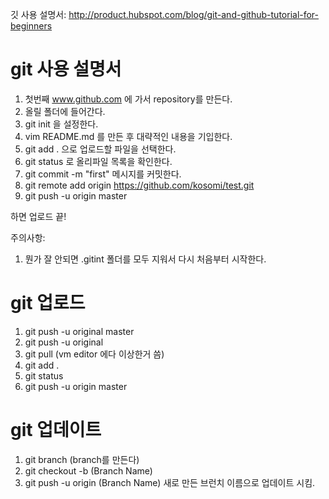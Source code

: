 깃 사용 설명서: http://product.hubspot.com/blog/git-and-github-tutorial-for-beginners

# git 사용 설명서 #

1. 첫번째 www.github.com 에 가서 repository를 만든다.
2. 올릴 폴더에 들어간다.
3. git init 을 설정한다. 
4. vim README.md 를 만든 후 대략적인 내용을 기입한다.
5. git add . 으로 업로드할 파일을 선택한다.
6. git status 로 올리파일 목록을 확인한다.
7. git commit -m "first" 메시지를 커밋한다.
8. git remote add origin https://github.com/kosomi/test.git
9. git push -u origin master

하면 업로드 끝!

주의사항: 
1. 뭔가 잘 안되면 .gitint 폴더를 모두 지워서 다시 처음부터 시작한다.


# git 업로드 #

1. git push -u original master
2. git push -u original
3. git pull (vm editor 에다 이상한거 씀)
4. git add .
5. git status
6. git push -u origin master


# git 업데이트 #

1. git branch (branch를 만든다)
2. git checkout -b (Branch Name)
3. git push -u origin (Branch Name) 새로 만든 브런치 이름으로 업데이트 시킴.
 
